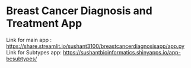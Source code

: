 # Breast Cancer Diagnosis and Treatment App
Link for main app : https://share.streamlit.io/sushant3100/breastcancerdiagnosisapp/app.py  
Link for Subtypes app: https://sushantbioinformatics.shinyapps.io/app-bcsubtypes/

